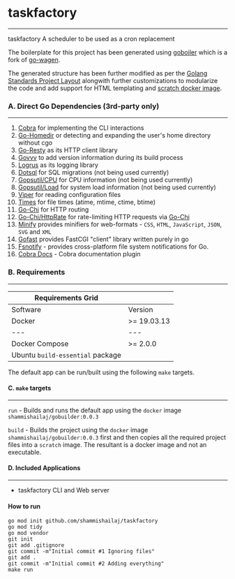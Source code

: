 # taskfactory

---

taskfactory
A scheduler to be used as a cron replacement

The boilerplate for this project has been generated using [goboiler](https://github.com/shammishailaj/goboiler) which is a fork of [go-wagen](https://github.com/groovili/go-wagen).

The generated structure has been further modified as per the [Golang Standards Project Layout](https://github.com/golang-standards/project-layout) alongwith further customizations to modularize the code and add support for HTML templating and [scratch docker image](https://hub.docker.com/_/scratch).


### A. Direct Go Dependencies (3rd-party only)

---

1. [Cobra](https://github.com/spf13/cobra) for implementing the CLI interactions
2. [Go-Homedir](https://github.com/mitchellh/go-homedir) or detecting and expanding the user's home directory without cgo
3. [Go-Resty](https://github.com/go-resty/resty) as its HTTP client library
4. [Govvv](https://github.com/ahmetb/govvv) to add version information during its build process
5. [Logrus](https://github.com/sirupsen/logrus) as its logging library
6. [Dotsql](https://github.com/gchaincl/dotsql) for SQL migrations (not being used currently)
7. [Gopsutil/CPU](https://github.com/shirou/gopsutil/cpu) for CPU information (not being used currently)
8. [Gopsutil/Load](https://github.com/shirou/gopsutil/load) for system load information (not being used currently)
9. [Viper](https://github.com/spf13/viper) for reading configuration files
10. [Times](https://github.com/djherbis/times) for file times (atime, mtime, ctime, btime)
11. [Go-Chi](https://github.com/go-chi/chi) for HTTP routing
12. [Go-Chi/HttpRate](http://github.com/go-chi/httprate) for rate-limiting HTTP requests via [Go-Chi](https://github.com/go-chi/chi)
13. [Minify](https://github.com/tdewolff/minify) provides minifiers for web-formats - `CSS`, `HTML`, `JavaScript`, `JSON`, `SVG` and `XML`
14. [Gofast](https://github.com/yookoala/gofast) provides FastCGI "client" library written purely in go
15. [Fsnotify](https://github.com/fsnotify/fsnotify) - provides cross-platform file system notifications for Go.
16. [Cobra Docs](https://github.com/spf13/cobra/tree/master/doc) - Cobra documentation plugin


### B. Requirements

---

|Requirements Grid||
|---|---|
|Software|Version|
|Docker| &gt;= 19.03.13|
|---|---|
|Docker Compose| &gt;= 2.0.0|
|Ubuntu `build-essential` package||

The default app can be run/built using the following `make` targets.

#### C. `make` targets

---

`run` - Builds and runs the default app using the `docker` image `shammishailaj/gobuilder:0.0.3`

`build` - Builds the project using the `docker` image `shammishailaj/gobuilder:0.0.3` first and then copies all the required project files into a `scratch` image. The resultant is a docker image and not an executable.



#### D. Included Applications

---

- taskfactory CLI and Web server


#### How to run

```
go mod init github.com/shammishailaj/taskfactory
go mod tidy
go mod vendor
git init
git add .gitignore
git commit -m"Initial commit #1 Ignoring files"
git add .
git commit -m"Initial commit #2 Adding everything"
make run
```